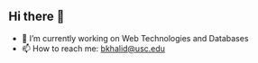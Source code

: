 ## Hi there 👋

- 🔭 I’m currently working on Web Technologies and Databases
- 📫 How to reach me: bkhalid@usc.edu
